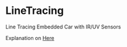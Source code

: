 # LineTracing
Line Tracing Embedded Car with IR/UV Sensors

Explanation on [Here](https://kmlee.xyz/Line-Tracing-Embedded-Car-with-UV-IR-Sensors-a391206dded0481a98c8dc9abcb508fd)
